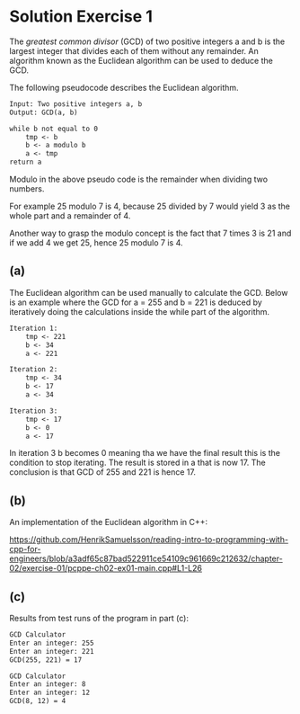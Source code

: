 # Solution Exercise 1

The *greatest common divisor* (GCD) of two positive integers a and b is the largest integer that divides each of them without any remainder. An algorithm known as the Euclidean algorithm can be used to deduce the GCD.

The following pseudocode describes the Euclidean algorithm.

```txt
Input: Two positive integers a, b
Output: GCD(a, b)

while b not equal to 0
    tmp <- b
    b <- a modulo b
    a <- tmp
return a
```

Modulo in the above pseudo code is the remainder when dividing two numbers.

For example 25 modulo 7 is 4, because 25 divided by 7 would yield 3 as the whole part and a remainder of 4.

Another way to grasp the modulo concept is the fact that 7 times 3 is 21 and if we add 4 we get 25, hence 25 modulo 7 is 4.

## (a)

The Euclidean algorithm can be used manually to calculate the GCD. Below is an example where the GCD for a = 255 and b = 221 is deduced by iteratively doing the calculations inside the while part of the algorithm.

```txt
Iteration 1:
    tmp <- 221
    b <- 34
    a <- 221

Iteration 2:
    tmp <- 34
    b <- 17
    a <- 34

Iteration 3:
    tmp <- 17
    b <- 0
    a <- 17
```

In iteration 3 b becomes 0 meaning tha we have the final result this is the condition to stop iterating. The result is stored in a that is now 17. The conclusion is that GCD of 255 and 221 is hence 17.

## (b)

An implementation of the Euclidean algorithm in C++:

<https://github.com/HenrikSamuelsson/reading-intro-to-programming-with-cpp-for-engineers/blob/a3adf65c87bad522911ce54109c961669c212632/chapter-02/exercise-01/pcppe-ch02-ex01-main.cpp#L1-L26>

## (c)

Results from test runs of the program in part (c):

```txt
GCD Calculator    
Enter an integer: 255
Enter an integer: 221
GCD(255, 221) = 17
```

```txt
GCD Calculator
Enter an integer: 8
Enter an integer: 12
GCD(8, 12) = 4
```
